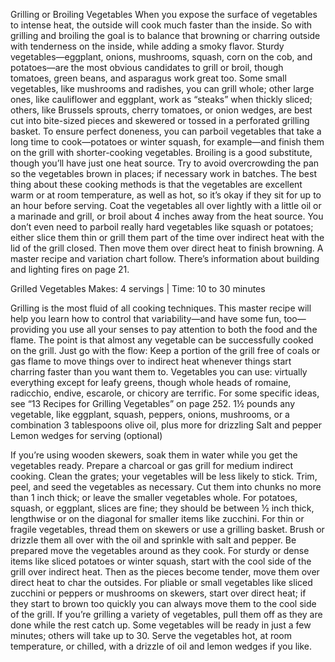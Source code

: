 
Grilling or Broiling Vegetables
When you expose the surface of vegetables to intense heat, the outside will cook much faster than the inside. So with grilling and broiling the goal is to balance that browning or charring outside with tenderness on the inside, while adding a smoky flavor.
Sturdy vegetables—eggplant, onions, mushrooms, squash, corn on the cob, and potatoes—are the most obvious candidates to grill or broil, though tomatoes, green beans, and asparagus work great too. Some small vegetables, like mushrooms and radishes, you can grill whole; other large ones, like cauliflower and eggplant, work as “steaks” when thickly sliced; others, like Brussels sprouts, cherry tomatoes, or onion wedges, are best cut into bite-sized pieces and skewered or tossed in a perforated grilling basket. To ensure perfect doneness, you can parboil vegetables that take a long time to cook—potatoes or winter squash, for example—and finish them on the grill with shorter-cooking vegetables.
Broiling is a good substitute, though you’ll have just one heat source. Try to avoid overcrowding the pan so the vegetables brown in places; if necessary work in batches. The best thing about these cooking methods is that the vegetables are excellent warm or at room temperature, as well as hot, so it’s okay if they sit for up to an hour before serving.
Coat the vegetables all over lightly with a little oil or a marinade and grill, or broil about 4 inches away from the heat source. You don’t even need to parboil really hard vegetables like squash or potatoes; either slice them thin or grill them part of the time over indirect heat with the lid of the grill closed. Then move them over direct heat to finish browning. A master recipe and variation chart follow. There’s information about building and lighting fires on page 21.

Grilled Vegetables
Makes: 4 servings | Time: 10 to 30 minutes
  
Grilling is the most fluid of all cooking techniques. This master recipe will help you learn how to control that variability—and have some fun, too—providing you use all your senses to pay attention to both the food and the flame. The point is that almost any vegetable can be successfully cooked on the grill. Just go with the flow: Keep a portion of the grill free of coals or gas flame to move things over to indirect heat whenever things start charring faster than you want them to.
Vegetables you can use: virtually everything except for leafy greens, though whole heads of romaine, radicchio, endive, escarole, or chicory are terrific. For some specific ideas, see “13 Recipes for Grilling Vegetables” on page 252.
1½ pounds any vegetable, like eggplant, squash, peppers, onions, mushrooms, or a combination
3 tablespoons olive oil, plus more for drizzling
Salt and pepper
Lemon wedges for serving (optional)

If you’re using wooden skewers, soak them in water while you get the vegetables ready. Prepare a charcoal or gas grill for medium indirect cooking. Clean the grates; your vegetables will be less likely to stick.
Trim, peel, and seed the vegetables as necessary. Cut them into chunks no more than 1 inch thick; or leave the smaller vegetables whole. For potatoes, squash, or eggplant, slices are fine; they should be between ½ inch thick, lengthwise or on the diagonal for smaller items like zucchini. For thin or fragile vegetables, thread them on skewers or use a grilling basket. Brush or drizzle them all over with the oil and sprinkle with salt and pepper.
Be prepared move the vegetables around as they cook. For sturdy or dense items like sliced potatoes or winter squash, start with the cool side of the grill over indirect heat. Then as the pieces become tender, move them over direct heat to char the outsides. For pliable or small vegetables like sliced zucchini or peppers or mushrooms on skewers, start over direct heat; if they start to brown too quickly you can always move them to the cool side of the grill. If you’re grilling a variety of vegetables, pull them off as they are done while the rest catch up. Some vegetables will be ready in just a few minutes; others will take up to 30.
Serve the vegetables hot, at room temperature, or chilled, with a drizzle of oil and lemon wedges if you like.